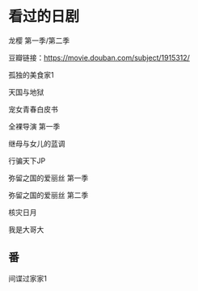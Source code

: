 # 看过的日剧

龙樱 第一季/第二季

豆瓣链接：https://movie.douban.com/subject/1915312/


孤独的美食家1

天国与地狱

宠女青春白皮书

全裸导演 第一季

继母与女儿的蓝调

行骗天下JP

弥留之国的爱丽丝 第一季

弥留之国的爱丽丝 第二季

核灾日月

我是大哥大


## 番

间谍过家家1
